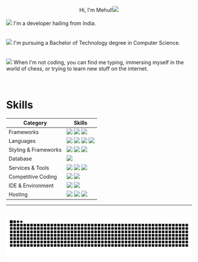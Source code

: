 <div align="center">
Hi, I'm Mehul!<img src="https://user-images.githubusercontent.com/74038190/241763891-7bb1e704-6026-48f9-8435-2f4d40101348.gif" width="35px" />
</div>
<br>
<div><img src="https://user-images.githubusercontent.com/74038190/216122041-518ac897-8d92-4c6b-9b3f-ca01dcaf38ee.png" width="20px"/> I'm a developer hailing from India.</div>
<br><br>
<div><img src="https://user-images.githubusercontent.com/74038190/216122041-518ac897-8d92-4c6b-9b3f-ca01dcaf38ee.png" width="20px"/>
I'm pursuing a Bachelor of Technology degree in Computer Science.
</div>
<br><br>
<div>
  <img src="https://user-images.githubusercontent.com/74038190/216122041-518ac897-8d92-4c6b-9b3f-ca01dcaf38ee.png" width="20px"/>
When I'm not coding, you can find me typing, immersing myself in the world of chess, or trying to learn new stuff on the internet.
</div>
<br><br>

<div>
  <h1>Skills</h1>
</div>

| Category        | Skills        |
|-----------------|---------------|
| Frameworks| <img src="https://img.shields.io/badge/next.js-20232A?style=for-the-badge&logo=nextdotjs&logoColor="/> <img src="https://img.shields.io/badge/React-20232A?style=for-the-badge&logo=react&logoColor="/> <img src="https://img.shields.io/badge/Node.js-20232A?style=for-the-badge&logo=nodedotjs&logoColor="/> |
| Languages       | <img src="https://img.shields.io/badge/JavaScript-20232A?style=for-the-badge&logo=javascript&logoColor="/> <img src="https://img.shields.io/badge/Python-20232A?style=for-the-badge&logo=python&logoColor="/> <img src="https://img.shields.io/badge/C%2B%2B-20232A?style=for-the-badge&logo=c%2B%2B&logoColor="/> <img src="https://img.shields.io/badge/HTML5-20232A?style=for-the-badge&logo=html5&logoColor=" /> |
| Styling & Frameworks | <img src="https://img.shields.io/badge/CSS3-20232A?style=for-the-badge&logo=css3&logoColor=" /> <img src="https://img.shields.io/badge/Tailwind_CSS-20232A?style=for-the-badge&logo=tailwind-css&logoColor="/> <img src="https://img.shields.io/badge/Bootstrap-20232A?style=for-the-badge&logo=bootstrap&logoColor=" /> |
| Database | <img src="https://img.shields.io/badge/MySQL-20232A?style=for-the-badge&logo=mysql&logoColor="/> |
| Services & Tools| <img src="https://img.shields.io/badge/GitHub-20232A?style=for-the-badge&logo=github&logoColor="/></a> <img src="https://img.shields.io/badge/GIT-20232A?style=for-the-badge&logo=git&logoColor="/> <img src="https://img.shields.io/badge/firebase-20232A?style=for-the-badge&logo=firebase&logoColor="/> |
| Competitive Coding | <a href="https://leetcode.com/pathakkmehul/"><img src="https://img.shields.io/badge/-LeetCode-20232A?style=for-the-badge&logo=LeetCode&logoColor="/></a> <a href="https://www.hackerrank.com/profile/pathakkmehul"><img src="https://img.shields.io/badge/HackerRank-20232A?style=for-the-badge&logo=hackerrank&logoColor="/></a>
| IDE & Environment | <img src="https://img.shields.io/badge/VSCode-20232A?style=for-the-badge&logo=visual%20studio%20code&logoColor=" /> <img src="https://img.shields.io/badge/replit-20232A?style=for-the-badge&logo=replit&logoColor=" />
| Hosting         | <img src="https://img.shields.io/badge/Vercel-20232A?style=for-the-badge&logo=vercel&logoColor="/> <img src="https://img.shields.io/badge/Netlify-20232A?style=for-the-badge&logo=netlify&logoColor="/> <img src="https://img.shields.io/badge/Heroku-20232A?style=for-the-badge&logo=heroku&logoColor="/>
<hr>
<br>
<picture>
  <source media="(prefers-color-scheme: dark)" srcset="https://raw.githubusercontent.com/m3hu1/m3hu1/output/github-contribution-grid-snake-dark.svg">
  <source media="(prefers-color-scheme: light)" srcset="https://raw.githubusercontent.com/m3hu1/m3hu1/output/github-contribution-grid-snake.svg">
  <img alt="github contribution grid snake animation" src="https://raw.githubusercontent.com/m3hu1/m3hu1/output/github-contribution-grid-snake.svg">
</picture>
